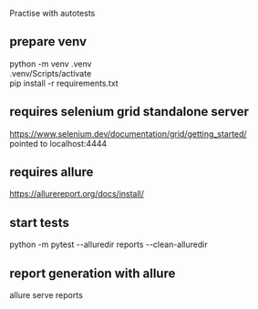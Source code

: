 Practise with autotests

## prepare venv
python -m venv .venv   
.venv/Scripts/activate   
pip install -r requirements.txt   

## requires selenium grid standalone server 
https://www.selenium.dev/documentation/grid/getting_started/    
pointed to localhost:4444   

## requires allure   
https://allurereport.org/docs/install/

## start tests
python -m pytest --alluredir reports --clean-alluredir

## report generation with allure
allure serve reports

